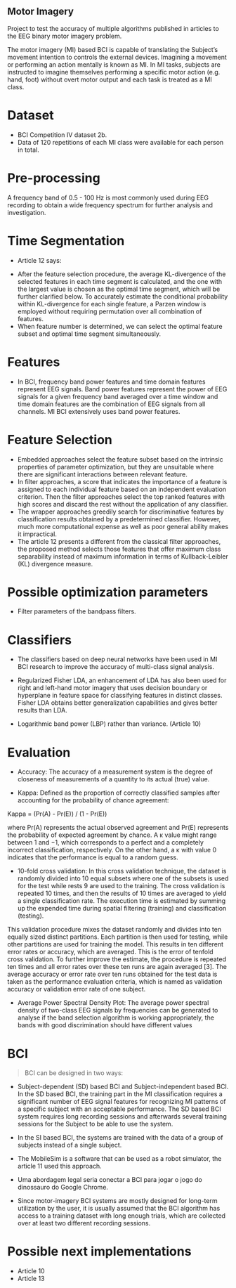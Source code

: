 ## Motor Imagery
Project to test the accuracy of multiple algorithms published in articles to the EEG binary motor imagery problem.

The motor imagery (MI) based BCI is capable of translating the Subject’s movement intention 
to controls the external devices. Imagining a movement or performing an action mentally is
known as MI. In MI tasks, subjects are instructed to imagine themselves performing a specific
motor action (e.g. hand, foot) without overt motor output and each task is treated as a MI class.

# Dataset
- BCI Competition IV dataset 2b.
- Data of 120 repetitions of each MI class were available for each person in total.

# Pre-processing
A frequency band of 0.5 - 100 Hz is most commonly used during EEG
recording to obtain a wide frequency spectrum for further
analysis and investigation.

# Time Segmentation
- Article 12 says:
* After the feature selection procedure, the average KL-divergence of 
the selected features in each time segment is calculated, and the one 
with the largest value is chosen as the optimal time segment, which will be 
further clarified below. 
To accurately estimate the conditional probability within KL-divergence 
for each single feature, a Parzen window is employed without requiring 
permutation over all combination of features.
* When feature number is determined, we can select the
optimal feature subset and optimal time segment simultaneously.

# Features
- In BCI, frequency band power features and time domain features represent EEG signals. Band power features represent the power of EEG signals
for a given frequency band averaged over a time window and time
domain features are the combination of EEG signals from all channels. MI
BCI extensively uses band power features.

# Feature Selection
- Embedded approaches select the feature subset based on the intrinsic
properties of parameter optimization, but they are unsuitable where 
there are significant interactions between relevant feature.
- In filter approaches, a score that indicates the
importance of a feature is assigned to each individual feature based on an
independent evaluation criterion. Then the filter approaches select the
top ranked features with high scores and discard the rest without the
application of any classifier.
- The wrapper approaches greedily search for discriminative features by classification 
results obtained by a predetermined classifier. However, much more computational expense
as well as poor general ability makes it impractical.
- The article 12 presents a different from the classical filter approaches, 
the proposed method selects those features that offer maximum class separability 
instead of maximum information in terms of Kullback-Leibler (KL) divergence measure.

# Possible optimization parameters
- Filter parameters of the bandpass filters.

# Classifiers
- The classifiers based on deep neural networks have been used in MI BCI
research to improve the accuracy of multi-class signal analysis.

- Regularized Fisher LDA, an enhancement of LDA has also been used for right and left-hand
motor imagery that uses decision boundary or hyperplane in feature
space for classifying features in distinct classes. Fisher LDA obtains better
generalization capabilities and gives better results than LDA.

- Logarithmic band power (LBP) rather than variance. (Article 10)

# Evaluation
- Accuracy:
The accuracy of a measurement system is the degree of closeness
of measurements of a quantity to its actual (true) value.

- Kappa:
Defined as the proportion of correctly classified samples 
after accounting for the probability of chance agreement:

Kappa = (Pr(A) - Pr(E)) / (1 - Pr(E))

where Pr(A) represents the actual observed agreement and Pr(E) represents the probability of expected
agreement by chance.
A κ value might range between 1 and −1, which corresponds to a perfect and a completely incorrect
classification, respectively. On the other hand, a κ with value 0 indicates that the performance is equal to a
random guess.

- 10-fold cross validation:
In this cross validation technique, the dataset
is randomly divided into 10 equal subsets where one of
the subsets is used for the test while rests 9 are used to
the training. The cross validation is repeated 10 times,
and then the results of 10 times are averaged to yield
a single classification rate. The execution time is estimated 
by summing up the expended time during spatial
filtering (training) and classification (testing).

This validation procedure mixes the dataset randomly and divides
into ten equally sized distinct partitions. Each partition is then
used for testing, while other partitions are used for training the
model. This results in ten different error rates or accuracy, which
are averaged. This is the error of tenfold cross validation. To
further improve the estimate, the procedure is repeated ten times
and all error rates over these ten runs are again averaged [3].
The average accuracy or error rate over ten runs obtained for the
test data is taken as the performance evaluation criteria, which
is named as validation accuracy or validation error rate of one
subject.

- Average Power Spectral Density Plot:
The average power spectral density of two-class
EEG signals by frequencies can be generated to
analyse if the band selection algorithm is working
appropriately, the bands with good discrimination
should have different values 

# BCI
> BCI can be designed in two ways: 
- Subject-dependent (SD) based BCI and Subject-independent based BCI. 
In the SD based BCI, the training part in the MI classification requires 
a significant number of EEG signal features for recognizing MI patterns 
of a specific subject  with an acceptable performance.
The SD based BCI system requires long recording sessions and afterwards 
several training sessions for the Subject to be able to use the system.
- In the SI based BCI, the systems are trained with the data of a group 
of subjects instead of a single subject.

- The MobileSim is a software that can be used as a robot simulator, the article 11 used this approach.
- Uma abordagem legal seria conectar a BCI para jogar o jogo do dinossauro do Google Chrome.
- Since motor-imagery BCI systems are mostly designed for
long-term utilization by the user, it is usually assumed that
the BCI algorithm has access to a training dataset with long
enough trials, which are collected over at least two different
recording sessions.

# Possible next implementations
- Article 10
- Article 13